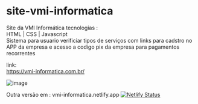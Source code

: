 # site-vmi-informatica

Site da VMI Informática tecnologias : <br>
HTML  | CSS | Javascript <br>
Sistema para usuario verificiar tipos de serviços com links para cadstro no APP da empresa e acesso a codigo pix da empresa para pagamentos recorrentes

link: <br>
https://vmi-informatica.com.br/

![image](https://user-images.githubusercontent.com/70297459/216671221-1ca08948-dd79-4ad6-ae10-65bf760034ee.png)

Outra versão em : 
vmi-informatica.netlify.app
[![Netlify Status](https://api.netlify.com/api/v1/badges/49594b35-56ad-445d-993d-b26b44323519/deploy-status)](https://app.netlify.com/sites/vmi-informatica/deploys)

